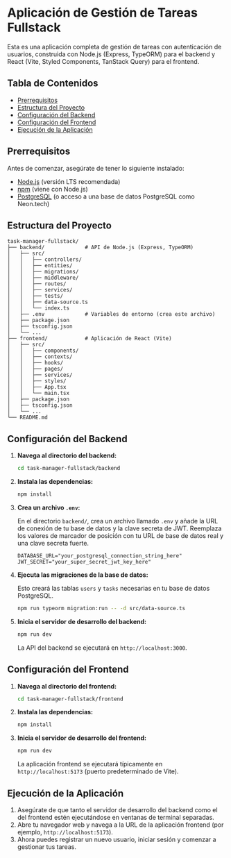 # Aplicación de Gestión de Tareas Fullstack

Esta es una aplicación completa de gestión de tareas con autenticación de usuarios, construida con Node.js (Express, TypeORM) para el backend y React (Vite, Styled Components, TanStack Query) para el frontend.

## Tabla de Contenidos

- [Prerrequisitos](#prerrequisitos)
- [Estructura del Proyecto](#estructura-del-proyecto)
- [Configuración del Backend](#configuración-del-backend)
- [Configuración del Frontend](#configuración-del-frontend)
- [Ejecución de la Aplicación](#ejecución-de-la-aplicación)

## Prerrequisitos

Antes de comenzar, asegúrate de tener lo siguiente instalado:

- [Node.js](https://nodejs.org/en/download/) (versión LTS recomendada)
- [npm](https://www.npmjs.com/get-npm) (viene con Node.js)
- [PostgreSQL](https://www.postgresql.org/download/) (o acceso a una base de datos PostgreSQL como Neon.tech)

## Estructura del Proyecto

```
task-manager-fullstack/
├── backend/             # API de Node.js (Express, TypeORM)
│   ├── src/
│   │   ├── controllers/
│   │   ├── entities/
│   │   ├── migrations/
│   │   ├── middleware/
│   │   ├── routes/
│   │   ├── services/
│   │   ├── tests/
│   │   ├── data-source.ts
│   │   └── index.ts
│   ├── .env             # Variables de entorno (crea este archivo)
│   ├── package.json
│   ├── tsconfig.json
│   └── ...
├── frontend/            # Aplicación de React (Vite)
│   ├── src/
│   │   ├── components/
│   │   ├── contexts/
│   │   ├── hooks/
│   │   ├── pages/
│   │   ├── services/
│   │   ├── styles/
│   │   ├── App.tsx
│   │   └── main.tsx
│   ├── package.json
│   ├── tsconfig.json
│   └── ...
└── README.md
```

## Configuración del Backend

1.  **Navega al directorio del backend:**

    ```bash
    cd task-manager-fullstack/backend
    ```

2.  **Instala las dependencias:**

    ```bash
    npm install
    ```

3.  **Crea un archivo `.env`:**

    En el directorio `backend/`, crea un archivo llamado `.env` y añade la URL de conexión de tu base de datos y la clave secreta de JWT. Reemplaza los valores de marcador de posición con tu URL de base de datos real y una clave secreta fuerte.

    ```env
    DATABASE_URL="your_postgresql_connection_string_here"
    JWT_SECRET="your_super_secret_jwt_key_here"
    ```

4.  **Ejecuta las migraciones de la base de datos:**

    Esto creará las tablas `users` y `tasks` necesarias en tu base de datos PostgreSQL.

    ```bash
    npm run typeorm migration:run -- -d src/data-source.ts
    ```

5.  **Inicia el servidor de desarrollo del backend:**

    ```bash
    npm run dev
    ```

    La API del backend se ejecutará en `http://localhost:3000`.

## Configuración del Frontend

1.  **Navega al directorio del frontend:**

    ```bash
    cd task-manager-fullstack/frontend
    ```

2.  **Instala las dependencias:**

    ```bash
    npm install
    ```

3.  **Inicia el servidor de desarrollo del frontend:**

    ```bash
    npm run dev
    ```

    La aplicación frontend se ejecutará típicamente en `http://localhost:5173` (puerto predeterminado de Vite).

## Ejecución de la Aplicación

1.  Asegúrate de que tanto el servidor de desarrollo del backend como el del frontend estén ejecutándose en ventanas de terminal separadas.
2.  Abre tu navegador web y navega a la URL de la aplicación frontend (por ejemplo, `http://localhost:5173`).
3.  Ahora puedes registrar un nuevo usuario, iniciar sesión y comenzar a gestionar tus tareas.